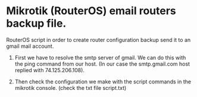 # Mikrotik (RouterOS) email routers backup file.
RouterOS script in order to create router configuration backup send it to an gmail mail account.

1. First we have to resolve the smtp server of gmail. We can do this with the ping command from our host. (In our case the smtp.gmail.com host replied with 74.125.206.108).

2. Then check the configuration we make with the script commands in the mikrotik console. (check the txt file script.txt) 
